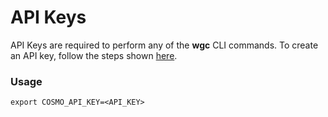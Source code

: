 # API Keys

API Keys are required to perform any of the **wgc** CLI commands. To create an API key, follow the steps shown [here](../studio/api-keys/).

### Usage

```
export COSMO_API_KEY=<API_KEY>
```
